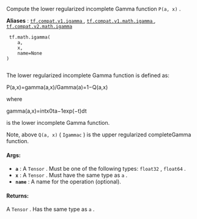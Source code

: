 

Compute the lower regularized incomplete Gamma function  `P(a, x)` .

**Aliases** : [ `tf.compat.v1.igamma` ](/api_docs/python/tf/math/igamma), [ `tf.compat.v1.math.igamma` ](/api_docs/python/tf/math/igamma), [ `tf.compat.v2.math.igamma` ](/api_docs/python/tf/math/igamma)

```
 tf.math.igamma(
    a,
    x,
    name=None
)
 
```

The lower regularized incomplete Gamma function is defined as:

P(a,x)=gamma(a,x)/Gamma(a)=1−Q(a,x)

where

gamma(a,x)=intx0ta−1exp(−t)dt

is the lower incomplete Gamma function.

Note, above  `Q(a, x)`  ( `Igammac` ) is the upper regularized completeGamma function.

#### Args:
- **`a`** : A  `Tensor` . Must be one of the following types:  `float32` ,  `float64` .
- **`x`** : A  `Tensor` . Must have the same type as  `a` .
- **`name`** : A name for the operation (optional).


#### Returns:
A  `Tensor` . Has the same type as  `a` .

